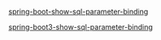 [spring-boot-show-sql-parameter-binding](https://stackoverflow.com/questions/30890076/spring-boot-show-sql-parameter-binding)

[spring-boot3-show-sql-parameter-binding](https://stackoverflow.com/questions/1710476/how-to-print-a-query-string-with-parameter-values-when-using-hibernate/74587796#74587796)
